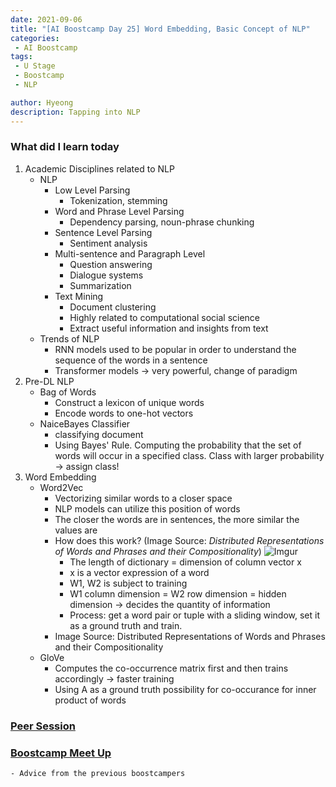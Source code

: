 ```yaml
---
date: 2021-09-06
title: "[AI Boostcamp Day 25] Word Embedding, Basic Concept of NLP"
categories: 
 - AI Boostcamp
tags:
 - U Stage
 - Boostcamp
 - NLP

author: Hyeong
description: Tapping into NLP
---
```

### What did I learn today
 1. Academic Disciplines related to NLP
    - NLP
        - Low Level Parsing
            - Tokenization, stemming 
        - Word and Phrase Level Parsing
            - Dependency parsing, noun-phrase chunking
        - Sentence Level Parsing
            - Sentiment analysis
        - Multi-sentence and Paragraph Level
            - Question answering
            - Dialogue systems
            - Summarization
        - Text Mining
            - Document clustering
            - Highly related to computational social science
            - Extract useful information and insights from text
    - Trends of NLP
        - RNN models used to be popular in order to understand the sequence of the words in a sentence
        - Transformer models -> very powerful, change of paradigm
2. Pre-DL NLP
    - Bag of Words
        - Construct a lexicon of unique words
        - Encode words to one-hot vectors
    - NaiceBayes Classifier
        - classifying document
        - Using Bayes' Rule. Computing the probability that the set of words will occur in a specified class. Class with larger probability -> assign class!
3. Word Embedding
    - Word2Vec
        - Vectorizing similar words to a closer space
        - NLP models can utilize this position of words
        - The closer the words are in sentences, the more similar the values are
        - How does this work? (Image Source: *Distributed Representations of Words and Phrases and their Compositionality*)
        ![Imgur](https://i.imgur.com/qBTJula.png)
            - The length of dictionary = dimension of column vector x
            - x is a vector expression of a word
            - W1, W2 is subject to training
            - W1 column dimension = W2 row dimension = hidden dimension -> decides the quantity of information
            - Process: get a word pair or tuple with a sliding window, set it as a ground truth and train.
        - Image Source: Distributed Representations of Words and Phrases and their Compositionality
    - GloVe
        - Computes the co-occurrence matrix first and then trains accordingly -> faster training
        - Using A as a ground truth possibility for co-occurance for inner product of words

### [Peer Session](https://www.notion.so/nlp-team-9/2021-09-06-a127420e286a4a319c3a322262149a34)

### [Boostcamp Meet Up](https://hyeong01.github.io/ai%20boostcamp/AI-Boostcamp-Meet-Up/)
    - Advice from the previous boostcampers


